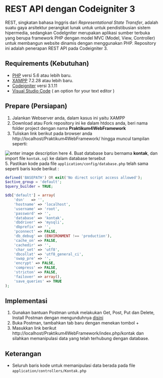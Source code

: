 # REST API dengan Codeigniter 3

REST, singkatan bahasa Inggris dari _Representational State Transfer_, adalah suatu gaya arsitektur perangkat lunak untuk untuk pendistibusian sistem hipermedia, sedangkan CodeIgniter merupakan aplikasi sumber terbuka yang berupa framework PHP dengan model MVC (Model, View, Controller) untuk membangun website dinamis dengan menggunakan PHP. Repository ini adalah penerapan REST API pada Codeigniter 3.

## Requirements (Kebutuhan)
- [PHP](https://php.net/) versi 5.6 atau lebih baru.
- [XAMPP](https://www.apachefriends.org/download.html) 7.2.28 atau lebih baru.
- [Codeigniter](https://codeigniter.com/en/download) versi 3.1.11
- [Visual Studio Code](https://code.visualstudio.com/download) ( an option for your text editor )

## Prepare (Persiapan)
1. Jalankan Webserver anda, dalam kasus ini yaitu XAMPP
2. Download atau Fork repository ini ke dalam htdocs anda, beri nama folder project dengan nama **Praktikum4WebFramework**
3. Tuliskan link berikut pada browser anda http://localhost/Praktikum4WebFramework/ hingga muncul tampilan seperti:

![enter image description here](https://lh3.googleusercontent.com/rS3FD0RfXGNXyVdaoUcACuPYIyVsM5V4XUjBOkdy-JFT8G0X6jgYcJu8E5n3uBWO1HbpKUvYde3EbVtlBzSagFYz1JG3WaKm6vQon8ZXIiHYRR2r-cuWYorHiN-L7FRNkC4qDd2I8rg3IWsVyPhch2h4mWR1VEAfGG5D8SWc59WgER821K4_Le88ZR6N1Si77NxIDEv9JeT9l5DGk1ew3jO52Vmd7F8L7BToaxedXO8wmz4cJl6kEF59a1PbxPmro0c9qZYFkE8-au019SXz86sIDsFfXdOeiG7BfBmwJeBXmes3Jwy5jCuiE1L8Oo55sq-WETcYhD6lFXGO2HBOnMfZwfxxYO3iG-xkC-UCJFlCcPFIh0xXBwsrq_UtyucgodfGkd1zDUAoNiVD3c60ckpZZeNhgWOIjvWkGyCuBEUV8anFTEClnKLLP_Bdg0rT-Tcn_8OvAFpMw93XD12flVgQtvZZ6Euv9wZqTnFZPfkDezcKDzBGteiMXbch24mxNAmYb9PMKh-u9oYmCxYvh5-FrBuGMD8hAnZIosmaCgEAwYwUzI7-5JTrHDAoHnCZUgeORu69QwWDA6cQrVZbJ02Y1tzQQ4uSXQY4ZZzXnkpCugQQu_-RDSsOvycLNaF1kWX4r2ZkxGS1t55kQjO1ZDA8ajj58rTSgwikSYis33PKyNs=w1920-h349-no)
4. Buat database baru bernama **kontak**, dan import file `kontak.sql` ke dalam database tersebut <br>
5. Pastikan kode pada file `application/config/database.php` telah sama seperti baris kode berikut :
``` php
defined('BASEPATH') OR exit('No direct script access allowed');
$active_group = 'default';
$query_builder = TRUE;

$db['default'] = array(
    'dsn'   => '',
    'hostname' => 'localhost',
    'username' => 'root',
    'password' => '',
    'database' => 'kontak',
    'dbdriver' => 'mysqli',
    'dbprefix' => '',
    'pconnect' => FALSE,
    'db_debug' => (ENVIRONMENT !== 'production'),
    'cache_on' => FALSE,
    'cachedir' => '',
    'char_set' => 'utf8',
    'dbcollat' => 'utf8_general_ci',
    'swap_pre' => '',
    'encrypt' => FALSE,
    'compress' => FALSE,
    'stricton' => FALSE,
    'failover' => array(),
    'save_queries' => TRUE
);
```

## Implementasi

1. Gunakan bantuan Postman untuk melakukan Get, Post, Put dan Delete, Install Postman dengan mengunduhnya [disini](https://www.postman.com/downloads/)
2. Buka Postman, tambahkan tab baru dengan menekan tombol + 
3. Masukkan link berikut http://localhost/Praktikum4WebFramework/index.php/kontak dan silahkan memanipulasi data yang telah terhubung dengan database.


## Keterangan
- Seluruh baris kode untuk memanipulasi data berada pada file `application/controllers/Kontak.php`

